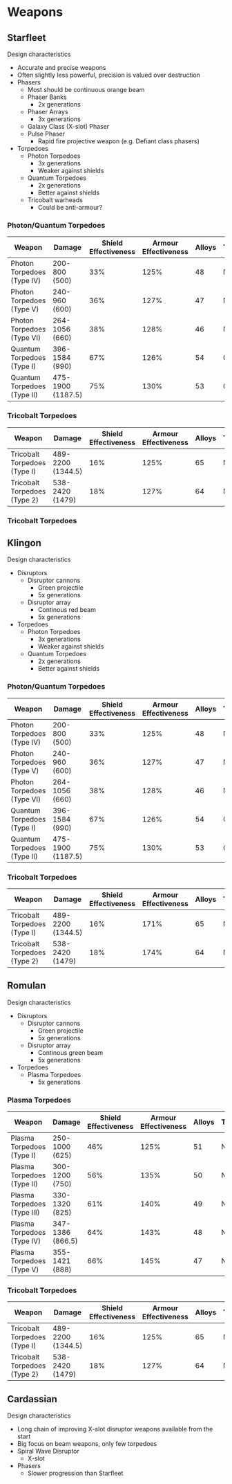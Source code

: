 # Weapons

## Starfleet

Design characteristics

- Accurate and precise weapons
- Often slightly less powerful, precision is valued over destruction
- Phasers
  - Most should be continuous orange beam
  - Phaser Banks
    - 2x generations
  - Phaser Arrays
     - 3x generations
  - Galaxy Class (X-slot) Phaser
  - Pulse Phaser
    - Rapid fire projective weapon (e.g. Defiant class phasers)
- Torpedoes
  - Photon Torpedoes
    - 3x generations
    - Weaker against shields
  - Quantum Torpedoes
    - 2x generations
    - Better against shields
  - Tricobalt warheads
    - Could be anti-armour?

### Photon/Quantum Torpedoes

| Weapon                      | Damage            | Shield Effectiveness | Armour Effectiveness | Alloys | Tetryons | Power |
| --------------------------- | ----------------- | -------------------- | -------------------- | ------ | -------- | ----- |
| Photon Torpedoes (Type IV)  | 200-800 (500)     | 33%                  | 125%                 | 48     | N/A      | 30    |
| Photon Torpedoes (Type V)   | 240-960 (600)     | 36%                  | 127%                 | 47     | N/A      | 29    |
| Photon Torpedoes (Type VI)  | 264-1056 (660)    | 38%                  | 128%                 | 46     | N/A      | 28    |
| Quantum Torpedoes (Type I)  | 396-1584 (990)    | 67%                  | 126%                 | 54     | 0.7      | 32    |
| Quantum Torpedoes (Type II) | 475-1900 (1187.5) | 75%                  | 130%                 | 53     | 0.56     | 31    |

### Tricobalt Torpedoes

| Weapon                       | Damage            | Shield Effectiveness | Armour Effectiveness | Alloys | Tetryons | Power |
| ---------------------------- | ----------------- | -------------------- | -------------------- | ------ | -------- | ----- |
| Tricobalt Torpedoes (Type I) | 489-2200 (1344.5) | 16%                  | 125%                 | 65     | N/A      | 35    |
| Tricobalt Torpedoes (Type 2) | 538-2420 (1479)   | 18%                  | 127%                 | 64     | N/A      | 34    |

### Tricobalt Torpedoes

## Klingon

Design characteristics

- Disruptors
  - Disruptor cannons
    - Green projectile
    - 5x generations
  - Disruptor array
    - Continous red beam
    - 5x generations
- Torpedoes
  - Photon Torpedoes
    - 3x generations
    - Weaker against shields
  - Quantum Torpedoes
    - 2x generations
    - Better against shields

### Photon/Quantum Torpedoes

| Weapon                      | Damage            | Shield Effectiveness | Armour Effectiveness | Alloys | Tetryons | Power |
| --------------------------- | ----------------- | -------------------- | -------------------- | ------ | -------- | ----- |
| Photon Torpedoes (Type IV)  | 200-800 (500)     | 33%                  | 125%                 | 48     | N/A      | 30    |
| Photon Torpedoes (Type V)   | 240-960 (600)     | 36%                  | 127%                 | 47     | N/A      | 29    |
| Photon Torpedoes (Type VI)  | 264-1056 (660)    | 38%                  | 128%                 | 46     | N/A      | 28    |
| Quantum Torpedoes (Type I)  | 396-1584 (990)    | 67%                  | 126%                 | 54     | 0.7      | 32    |
| Quantum Torpedoes (Type II) | 475-1900 (1187.5) | 75%                  | 130%                 | 53     | 0.56     | 31    |

### Tricobalt Torpedoes

| Weapon                       | Damage            | Shield Effectiveness | Armour Effectiveness | Alloys | Tetryons | Power |
| ---------------------------- | ----------------- | -------------------- | -------------------- | ------ | -------- | ----- |
| Tricobalt Torpedoes (Type I) | 489-2200 (1344.5) | 16%                  | 171%                 | 65     | N/A      | 35    |
| Tricobalt Torpedoes (Type 2) | 538-2420 (1479)   | 18%                  | 174%                 | 64     | N/A      | 34    |

## Romulan

Design characteristics

- Disruptors
  - Disruptor cannons
    - Green projectile
    - 5x generations
  - Disruptor array
    - Continous green beam
    - 5x generations
- Torpedoes
  - Plasma Torpedoes
    - 5x generations

### Plasma Torpedoes

| Weapon                      | Damage            | Shield Effectiveness | Armour Effectiveness | Alloys | Tetryons | Power |
| --------------------------- | ----------------- | -------------------- | -------------------- | ------ | -------- | ----- |
| Plasma Torpedoes (Type I)   | 250-1000 (625)    | 46%                  | 125%                 | 51     | N/A      | 45    |
| Plasma Torpedoes (Type II)  | 300-1200 (750)    | 56%                  | 135%                 | 50     | N/A      | 37    |
| Plasma Torpedoes (Type III) | 330-1320 (825)    | 61%                  | 140%                 | 49     | N/A      | 33    |
| Plasma Torpedoes (Type IV)  | 347-1386 (866.5)  | 64%                  | 143%                 | 48     | N/A      | 30    |
| Plasma Torpedoes (Type V)   | 355-1421 (888)    | 66%                  | 145%                 | 47     | N/A      | 28    |

### Tricobalt Torpedoes

| Weapon                       | Damage            | Shield Effectiveness | Armour Effectiveness | Alloys | Tetryons | Power |
| ---------------------------- | ----------------- | -------------------- | -------------------- | ------ | -------- | ----- |
| Tricobalt Torpedoes (Type I) | 489-2200 (1344.5) | 16%                  | 125%                 | 65     | N/A      | 35    |
| Tricobalt Torpedoes (Type 2) | 538-2420 (1479)   | 18%                  | 127%                 | 64     | N/A      | 34    |

## Cardassian

Design characteristics

- Long chain of improving X-slot disruptor weapons available from the start
- Big focus on beam weapons, only few torpedoes
- Spiral Wave Disruptor
  - X-slot
- Phasers
  - Slower progression than Starfleet


